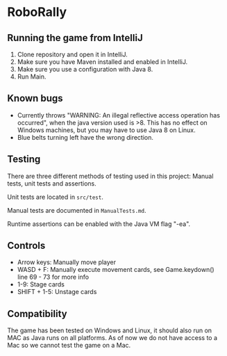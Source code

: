 # RoboRally

## Running the game from IntelliJ

1. Clone repository and open it in IntelliJ.
1. Make sure you have Maven installed and enabled in IntelliJ.
1. Make sure you use a configuration with Java 8.
1. Run Main.

## Known bugs

- Currently throws "WARNING: An illegal reflective access operation has occurred", 
when the java version used is >8. This has no effect on Windows machines, but you may have to use Java 8 on Linux.
- Blue belts turning left have the wrong direction.

## Testing

There are three different methods of testing used in this project:
Manual tests, unit tests and assertions.

Unit tests are located in `src/test`.

Manual tests are documented in `ManualTests.md`.

Runtime assertions can be enabled with the Java VM flag "-ea".

## Controls

- Arrow keys: Manually move player
- WASD + F: Manually execute movement cards, see Game.keydown() line 69 - 73 for more info
- 1-9: Stage cards
- SHIFT + 1-5: Unstage cards

## Compatibility

The game has been tested on Windows and Linux, it should also run on MAC as Java runs on all platforms. As of now we do not have access to a Mac so we cannot test the game on a Mac.
